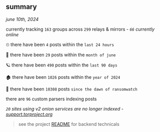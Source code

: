 
## summary
_june 10th, 2024_

currently tracking `163` groups across `299` relays & mirrors - _`66` currently online_

⏲ there have been `4` posts within the `last 24 hours`

🦈 there have been `29` posts within the `month of june`

🪐 there have been `490` posts within the `last 90 days`

🏚 there have been `1026` posts within the `year of 2024`

🦕 there have been `10308` posts `since the dawn of ransomwatch`

there are `96` custom parsers indexing posts

_`20` sites using v2 onion services are no longer indexed - [support.torproject.org](https://support.torproject.org/onionservices/v2-deprecation/)_

> see the project [README](https://github.com/joshhighet/ransomwatch#ransomwatch--) for backend technicals
